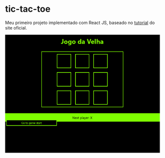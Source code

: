 # tic-tac-toe
Meu primeiro projeto implementado com React JS, baseado no <a href="https://pt-br.reactjs.org/tutorial/tutorial.html" target="_blank">tutorial</a> do site oficial.

<img src="https://github.com/danielaraujodelucena/tic-tac-toe/blob/main/view.gif">
